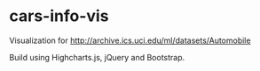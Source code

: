 # cars-info-vis
Visualization for http://archive.ics.uci.edu/ml/datasets/Automobile

Build using Highcharts.js, jQuery and Bootstrap.

